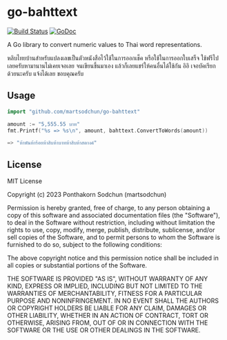 # go-bahttext

[![Build Status](https://travis-ci.org/martsodchun/go-bahttext.svg?branch=main)](https://travis-ci.org/martsodchun/go-bahttext)
[![GoDoc](https://godoc.org/github.com/martsodchun/go-bahttext/bahttext?status.svg)](https://godoc.org/github.com/martsodchun/go-bahttext/bahttext)

A Go library to convert numeric values to Thai word representations.

หลิบไทยบ้านสำหรับแปลงเลขเป็นตัวหนังสือไว้ใช้ในการออกเช็ค หรือใช้ในการออกใบเสร็จ
ใช้ฟรีไปเลยครับหามานานไม่เคยเจอเลย จนเขียนขึ้นมาเอง แล้วก็เลยแชร์ให้คนอื่นได้ใช้กัน อิอิ
เจอบัคเรียกด้วยนะครับ แจ้งได้เลย ขอบคุณครับ

## Usage

```go
import "github.com/martsodchun/go-bahttext"

amount := "5,555.55 บาท"
fmt.Printf("%s => %s\n", amount, bahttext.ConvertToWords(amount))

=> "ห้าพันห้าร้อยห้าสิบห้าบาทห้าสิบห้าสตางค์"
```

## License

MIT License

Copyright (c) 2023 Ponthakorn Sodchun (martsodchun)

Permission is hereby granted, free of charge, to any person obtaining a copy
of this software and associated documentation files (the "Software"), to deal
in the Software without restriction, including without limitation the rights
to use, copy, modify, merge, publish, distribute, sublicense, and/or sell
copies of the Software, and to permit persons to whom the Software is
furnished to do so, subject to the following conditions:

The above copyright notice and this permission notice shall be included in all
copies or substantial portions of the Software.

THE SOFTWARE IS PROVIDED "AS IS", WITHOUT WARRANTY OF ANY KIND, EXPRESS OR
IMPLIED, INCLUDING BUT NOT LIMITED TO THE WARRANTIES OF MERCHANTABILITY,
FITNESS FOR A PARTICULAR PURPOSE AND NONINFRINGEMENT. IN NO EVENT SHALL THE
AUTHORS OR COPYRIGHT HOLDERS BE LIABLE FOR ANY CLAIM, DAMAGES OR OTHER
LIABILITY, WHETHER IN AN ACTION OF CONTRACT, TORT OR OTHERWISE, ARISING FROM,
OUT OF OR IN CONNECTION WITH THE SOFTWARE OR THE USE OR OTHER DEALINGS IN THE
SOFTWARE.